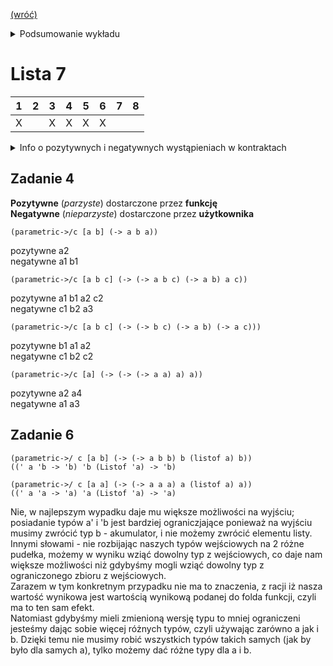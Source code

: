 [(wróć)](../)

<details>
    <summary>Podsumowanie wykładu</summary>

1. Dopasowanie wzorca
2. Programowanie z typami (w języku Plait)
    * Projektowanie struktur danych
    * Wyrażanie niezmienników w typach
3. Kontrakty w języku Racket
    * Dynamiczne sprawdzanie poprawności ­– asercje
    * Kontrakty proste
    * Kontrakty złożone
    * Kontrakty parametryczne
    * Kontrakty dla typów danych

</details>

# Lista 7
| 1 | 2 | 3 | 4 | 5 | 6 | 7 | 8 |
|---|---|---|---|---|---|---|---|
| X |   | X | X | X | X |   |   |

<details>
<summary> Info o pozytywnych i negatywnych wystąpieniach w kontraktach </summary>

Intuicja jest taka, że wystąpienia **pozytywne** opisują wartości **dostarczane przez funkcję** której dotyczy kontrakt, a **negatywne** - wartości **dostarczane przez użytkownika**. Formalnie _"wystąpienie jest pozytywne"_ to takie które jest na pozycji argumentu parzyście wielu strzałek (zero też jest liczbą parzystą), np.\
W kontrakcie (-> (-> A B) C D) wystąpienia **pozytywne** to **D** (nie jest argumentem żadnej strzałki, tylko na pozycji odpowiadającej zwracanej wartości) oraz A (jest argumentem dla obu strzałek, a dwa jest liczbą parzystą).\
Wystąpienia **negatywne** to **B** (jest "zwracaną wartością" strzałki będącej na pozycji argumentu) i **C** (jest na pozycji argumentu).\
W powyższym przykładzie ciekawe jest to, że **A** jest na pozycji **pozytywnej**, choć nie opisuje zwracanej wartości. Żeby jakaś wartość została sprawdzona ze względu na kontrakt A, musi być przekazana do funkcji (tej opisanej kontraktem (-> A B)) przez funkcję, której dotyczy cały kontrakt. Dlatego choć nie jest to zwracana wartość, to jest dostarczana przez funkcję opisaną kontraktem (-> (-> A B) C D).\
Z punktu widzenia kontaktów, polarność wystąpienia (czyli to, czy jest ono pozytywne, czy negatywne) ma istotne znaczenie dla "blamingu", czyli wskazania strony, która złamała kontrakt. Jest też potrzebne przy implementacji kontraktów parametrycznych. Jest to jednak pojęcie, które z punktu widzenia kontaktów, polarność wystąpienia (czyli to, czy jest ono pozytywne, czy negatywne) ma istotne znaczenie dla "blamingu", czyli wskazania strony, która złamała kontrakt. Jest też potrzebne przy implementacji kontraktów parametrycznych.\
Jest to jednak pojęcie, które przewija się przez wiele innych zagadnień z pogranicza logiki i języków programowania, dlatego poświęcamu mu trochę uwagi na tym przedmiocie.

</details>

## Zadanie 4
**Pozytywne** (_parzyste_) dostarczone przez **funkcję**\
**Negatywne** (_nieparzyste_) dostarczone przez **użytkownika**
```
(parametric->/c [a b] (-> a b a))
```
pozytywne a2\
negatywne a1 b1
```
(parametric->/c [a b c] (-> (-> a b c) (-> a b) a c))
```
pozytywne a1 b1 a2 c2\
negatywne c1 b2 a3
```
(parametric->/c [a b c] (-> (-> b c) (-> a b) (-> a c)))
```
pozytywne b1 a1 a2\
negatywne c1 b2 c2
```
(parametric->/c [a] (-> (-> (-> a a) a) a))
```
pozytywne a2 a4\
negatywne a1 a3

## Zadanie 6
```
(parametric->/ c [a b] (-> (-> a b b) b (listof a) b))
((' a 'b -> 'b) 'b (Listof 'a) -> 'b)

(parametric->/ c [a a] (-> (-> a a a) a (listof a) a))
((' a 'a -> 'a) 'a (Listof 'a) -> 'a)
```
Nie, w najlepszym wypadku daje mu większe możliwości na wyjściu; posiadanie typów a' i 'b jest bardziej ograniczjające ponieważ na wyjściu musimy zwrócić typ b - akumulator, i nie możemy zwrócić elementu listy. Innymi słowami - nie rozbijając naszych typów wejściowych na 2 różne pudełka, możemy w wyniku wziąć dowolny typ z wejściowych, co daje nam większe możliwości niż gdybyśmy mogli wziąć dowolny typ z ograniczonego zbioru z wejściowych.\
Zarazem w tym konkretnym przypadku nie ma to znaczenia, z racji iż nasza wartość wynikowa jest wartością wynikową podanej do folda funkcji, czyli ma to ten sam efekt.\
Natomiast gdybyśmy mieli zmienioną wersję typu to mniej ograniczeni jesteśmy dając sobie więcej różnych typów, czyli używając zarówno a jak i b. Dzięki temu nie musimy robić wszystkich typów takich samych (jak by było dla samych a), tylko możemy dać różne typy dla a i b.




